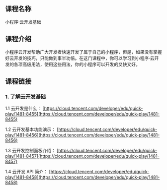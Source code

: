 ## 课程名称

小程序·云开发基础

## 课程介绍

小程序云开发帮助广大开发者快速开发了属于自己的小程序，但是，如果没有掌握好云开发的技巧，只能做到事半功倍。在这门课程中，你可以学习到小程序·云开发的各项高级用法，使用这些用法，你的小程序可以开发的又快又好。

## 课程链接

### 1. 了解云开发基础

1.1 云开发是什么：
[https://cloud.tencent.com/developer/edu/quick-play/1481-8455](https://cloud.tencent.com/developer/edu/quick-play/1481-8455)

1.2 云开发基本功能演示：
[https://cloud.tencent.com/developer/edu/quick-play/1481-8456](https://cloud.tencent.com/developer/edu/quick-play/1481-8456)

1.3 云开发控制面板介绍：
[https://cloud.tencent.com/developer/edu/quick-play/1481-8457](https://cloud.tencent.com/developer/edu/quick-play/1481-8457)

1.4 云开发 API 简介：
[https://cloud.tencent.com/developer/edu/quick-play/1481-8458](https://cloud.tencent.com/developer/edu/quick-play/1481-8458)
